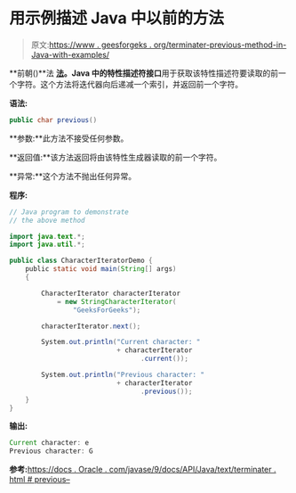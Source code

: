 # 用示例描述 Java 中以前的方法

> 原文:[https://www . geesforgeks . org/terminater-previous-method-in-Java-with-examples/](https://www.geeksforgeeks.org/characteriterator-previous-method-in-java-with-examples/)

**前朝()**法 **[法](https://www.geeksforgeeks.org/tag/java-text-package/)。Java 中的特性描述符接口**用于获取该特性描述符要读取的前一个字符。这个方法将迭代器向后递减一个索引，并返回前一个字符。

**语法:**

```java
public char previous()

```

**参数:**此方法不接受任何参数。

**返回值:**该方法返回将由该特性生成器读取的前一个字符。

**异常:**这个方法不抛出任何异常。

**程序:**

```java
// Java program to demonstrate
// the above method

import java.text.*;
import java.util.*;

public class CharacterIteratorDemo {
    public static void main(String[] args)
    {

        CharacterIterator characterIterator
            = new StringCharacterIterator(
                "GeeksForGeeks");

        characterIterator.next();

        System.out.println("Current character: "
                           + characterIterator
                                 .current());

        System.out.println("Previous character: "
                           + characterIterator
                                 .previous());
    }
}
```

**输出:**

```java
Current character: e
Previous character: G

```

**参考:**[https://docs . Oracle . com/javase/9/docs/API/Java/text/terminater . html # previous–](https://docs.oracle.com/javase/9/docs/api/java/text/CharacterIterator.html#previous--)
